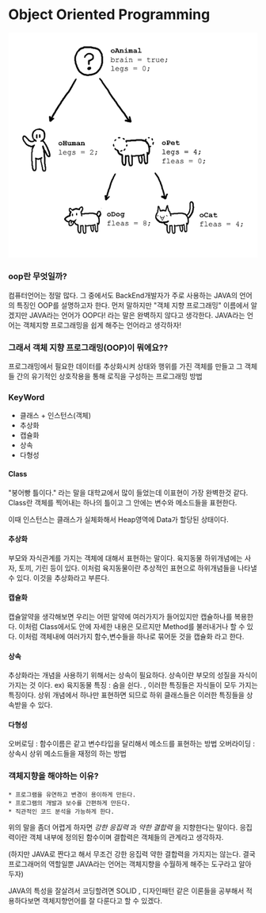 # Object Oriented Programming
![](2021-01-02-02-58-16.png)

### oop란 무엇일까?
컴퓨터언어는 정말 많다. 그 중에서도 BackEnd개발자가 주로 사용하는 JAVA의 언어의 특징인 OOP를 설명하고자 한다. 먼저 말하지만 "객체 지향 프로그래밍" 이름에서 알겠지만 JAVA라는 언어가 OOP다! 라는 말은 완벽하지 않다고 생각한다. JAVA라는 언어는 객체지향 프로그래밍을 쉽게 해주는 언어라고 생각하자!


### 그래서 객체 지향 프로그래밍(OOP)이 뭐에요??
프로그래밍에서 필요한 데이터를 추상화시켜 상태와 행위를 가진 객체를 만들고 그 객체들 간의 유기적인 상호작용을 통해 로직을 구성하는 프로그래밍 방법

### KeyWord
* 클래스 + 인스턴스(객체)
* 추상화
* 캡슐화
* 상속
* 다형성

#### Class
"붕어빵 틀이다." 라는 말을 대학교에서 많이 들었는데 이표현이 가장 완벽한것 같다. Class란 객체를 찍어내는 하나의 틀이고 그 안에는 변수와 메소드들을 표현한다.

이때 인스턴스는 클래스가 실체화해서 Heap영역에 Data가 할당된 상태이다.

#### 추상화

부모와 자식관계를 가지는 객체에 대해서 표현하는 말이다. 육지동물 하위개념에는 사자, 토끼, 기린 등이 있다. 이처럼 육지동물이란 추상적인 표현으로 하위개념들을 나타낼 수 있다. 이것을 추상화라고 부른다.

#### 캡슐화
캡슐알약을 생각해보면 우리는 어떤 알약에 여러가지가 들어있지만 캡슐하나를 복용한다.
이처럼 Class에서도 안에 자세한 내용은 모르지만 Method를 불러내거나 할 수 있다. 
이처럼 객체내에 여러가지 함수,변수들을 하나로 묶어둔 것을 캡슐화 라고 한다.

#### 상속

추상화라는 개념을 사용하기 위해서는 상속이 필요하다. 상속이란 부모의 성질을 자식이 가지는 것 이다.
ex) 육지동물 특징 : 숨을 쉰다.  , 이러한 특징들은 자식들이 모두 가지는 특징이다. 상위 개념에서 하나만 표현하면 되므로 하위 클래스들은 이러한 특징들을 상속받을 수 있다.

#### 다형성

오버로딩 : 함수이름은 같고 변수타입을 달리해서 메소드를 표현하는 방법
오버라이딩 : 상속시 상위 메소드들을 재정의 하는 방법

### 객체지향을 해야하는 이유?
    * 프로그램을 유연하고 변경이 용이하게 만든다.
    * 프로그램의 개발과 보수를 간편하게 만든다.
    * 직관적인 코드 분석을 가능하게 한다.

위의 말을 좀더 어렵게 하자면 *강한 응집력* 과 *약한 결합력* 을 지향한다는 말이다.
응집력이란 객체 내부에 정의된 함수이며 결합력은 객체들의 관계라고 생각하자.

(하지만 JAVA로 짠다고 해서 무조건 강한 응집력 약한 결합력을 가지지는 않는다. 결국 프로그래머의 역할일뿐 JAVA라는 언어는 객체지향을 수월하게 해주는 도구라고 알아두자)

JAVA의 특성을 잘살려서 코딩할려면 SOLID , 디자인패턴 같은 이론들을 공부해서 적용하다보면 객체지향언어를 잘 다룬다고 할 수 있겠다.


